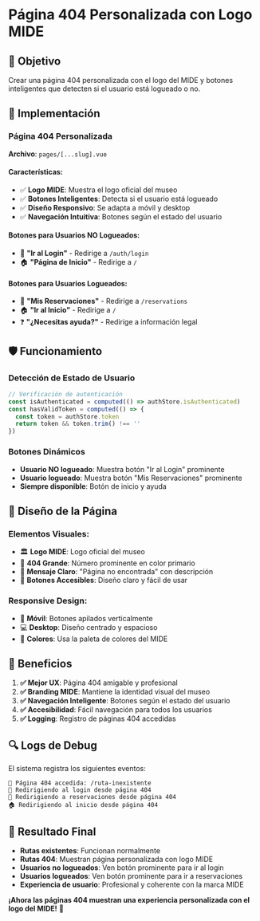 # Página 404 Personalizada con Logo MIDE

## 🎯 Objetivo
Crear una página 404 personalizada con el logo del MIDE y botones inteligentes que detecten si el usuario está logueado o no.

## 🔧 Implementación

### **Página 404 Personalizada**
**Archivo**: `pages/[...slug].vue`

#### **Características:**
- ✅ **Logo MIDE**: Muestra el logo oficial del museo
- ✅ **Botones Inteligentes**: Detecta si el usuario está logueado
- ✅ **Diseño Responsivo**: Se adapta a móvil y desktop
- ✅ **Navegación Intuitiva**: Botones según el estado del usuario

#### **Botones para Usuarios NO Logueados:**
- 🔐 **"Ir al Login"** - Redirige a `/auth/login`
- 🏠 **"Página de Inicio"** - Redirige a `/`

#### **Botones para Usuarios Logueados:**
- 📅 **"Mis Reservaciones"** - Redirige a `/reservations`
- 🏠 **"Ir al Inicio"** - Redirige a `/`
- ❓ **"¿Necesitas ayuda?"** - Redirige a información legal

## 🛡️ Funcionamiento

### **Detección de Estado de Usuario**
```typescript
// Verificación de autenticación
const isAuthenticated = computed(() => authStore.isAuthenticated)
const hasValidToken = computed(() => {
  const token = authStore.token
  return token && token.trim() !== ''
})
```

### **Botones Dinámicos**
- **Usuario NO logueado**: Muestra botón "Ir al Login" prominente
- **Usuario logueado**: Muestra botón "Mis Reservaciones" prominente
- **Siempre disponible**: Botón de inicio y ayuda

## 🎨 Diseño de la Página

### **Elementos Visuales:**
- 🏛️ **Logo MIDE**: Logo oficial del museo
- 🔢 **404 Grande**: Número prominente en color primario
- 📝 **Mensaje Claro**: "Página no encontrada" con descripción
- 🎯 **Botones Accesibles**: Diseño claro y fácil de usar

### **Responsive Design:**
- 📱 **Móvil**: Botones apilados verticalmente
- 💻 **Desktop**: Diseño centrado y espacioso
- 🎨 **Colores**: Usa la paleta de colores del MIDE

## 🎯 Beneficios

1. **✅ Mejor UX**: Página 404 amigable y profesional
2. **✅ Branding MIDE**: Mantiene la identidad visual del museo
3. **✅ Navegación Inteligente**: Botones según el estado del usuario
4. **✅ Accesibilidad**: Fácil navegación para todos los usuarios
5. **✅ Logging**: Registro de páginas 404 accedidas

## 🔍 Logs de Debug

El sistema registra los siguientes eventos:

```
🚫 Página 404 accedida: /ruta-inexistente
🔐 Redirigiendo al login desde página 404
📅 Redirigiendo a reservaciones desde página 404
🏠 Redirigiendo al inicio desde página 404
```

## 🚀 Resultado Final

- **Rutas existentes**: Funcionan normalmente
- **Rutas 404**: Muestran página personalizada con logo MIDE
- **Usuarios no logueados**: Ven botón prominente para ir al login
- **Usuarios logueados**: Ven botón prominente para ir a reservaciones
- **Experiencia de usuario**: Profesional y coherente con la marca MIDE

**¡Ahora las páginas 404 muestran una experiencia personalizada con el logo del MIDE!** 🎉
